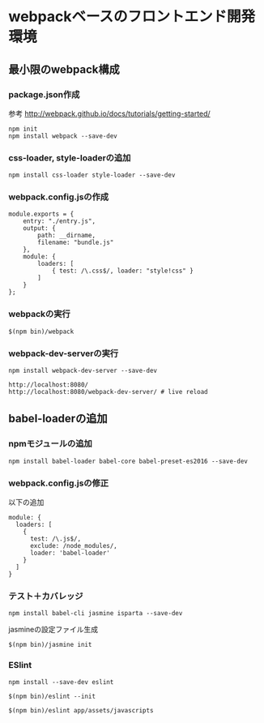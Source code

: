 # webpackベースのフロントエンド開発環境


## 最小限のwebpack構成

### package.json作成

参考 http://webpack.github.io/docs/tutorials/getting-started/

```
npm init
npm install webpack --save-dev
```

### css-loader, style-loaderの追加

```
npm install css-loader style-loader --save-dev

```

### webpack.config.jsの作成

```
module.exports = {
    entry: "./entry.js",
    output: {
        path: __dirname,
        filename: "bundle.js"
    },
    module: {
        loaders: [
            { test: /\.css$/, loader: "style!css" }
        ]
    }
};
```


### webpackの実行

```
$(npm bin)/webpack
```

### webpack-dev-serverの実行

```
npm install webpack-dev-server --save-dev

```

```
http://localhost:8080/
http://localhost:8080/webpack-dev-server/ # live reload
```

## babel-loaderの追加


### npmモジュールの追加
```
npm install babel-loader babel-core babel-preset-es2016 --save-dev
```


### webpack.config.jsの修正

以下の追加

```
module: {
  loaders: [
    {
      test: /\.js$/,
      exclude: /node_modules/,
      loader: 'babel-loader'
    }
  ]
}
```

### テスト＋カバレッジ

```
npm install babel-cli jasmine isparta --save-dev
```

jasmineの設定ファイル生成

```
$(npm bin)/jasmine init
```

### ESlint

```
npm install --save-dev eslint
```

```
$(npm bin)/eslint --init
```

```
$(npm bin)/eslint app/assets/javascripts
```